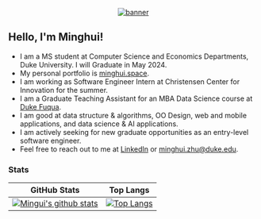 <p align="center">
  <a href="https://navendu.me"><img src="https://pbs.twimg.com/profile_banners/1416121751843475456/1651700284/1500x500"(https://pbs.twimg.com/profile_banners/1416121751843475456/1651700284/1500x500) alt="banner" href=""></a>
  </br>
</p>

## Hello, I'm Minghui! 

* I am a MS student at Computer Science and Economics Departments, Duke University. I will Graduate in May 2024.
* My personal portfolio is [minghui.space](http://minghui.space/).
* I am working as Software Engineer Intern at Christensen Center for Innovation for the summer.
* I am a Graduate Teaching Assistant for an MBA Data Science course at [Duke Fuqua](https://www.fuqua.duke.edu/).
* I am good at data structure & algorithms, OO Design, web and mobile applications, and data science & AI applications. 
* I am actively seeking for new graduate opportunities as an entry-level software engineer.
* Feel free to reach out to me at [LinkedIn](https://www.linkedin.com/in/zhuminghui17/) or minghui.zhu@duke.edu.

### Stats

GitHub Stats               |  Top Langs
:-------------------------:|:-------------------------:
[![Mingui's github stats](https://github-readme-stats.vercel.app/api?username=zhuminghui17&show_icon=true&theme=dark)](https://github.com/zhuminghui17) |  [![Top Langs](https://github-readme-stats.vercel.app/api/top-langs/?username=zhuminghui17&layout=compact&theme=light)](https://github.com/anuraghazra/github-readme-stats)
